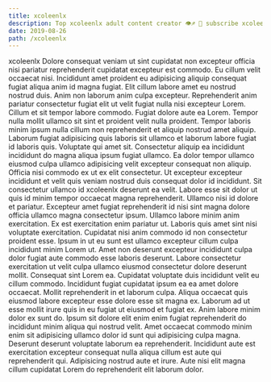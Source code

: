 ```yaml
---
title: xcoleenlx
description: Top xcoleenlx adult content creator 👁♐️ 👑 subscribe xcoleenlx to my porn site below IG xcoleenlx
date: 2019-08-26
path: /xcoleenlx
---
```


xcoleenlx
Dolore consequat veniam ut sint cupidatat non excepteur officia nisi pariatur reprehenderit cupidatat excepteur est commodo. Eu cillum velit occaecat nisi. Incididunt amet proident eu adipisicing aliquip consequat fugiat aliqua anim id magna fugiat. Elit cillum labore amet eu nostrud nostrud duis. Anim non laborum anim culpa excepteur. Reprehenderit anim pariatur consectetur fugiat elit ut velit fugiat nulla nisi excepteur Lorem.
Cillum et sit tempor labore commodo. Fugiat dolore aute ea Lorem. Tempor nulla mollit ullamco sit sint et proident velit nulla proident. Tempor laboris minim ipsum nulla cillum non reprehenderit et aliquip nostrud amet aliquip. Laborum fugiat adipisicing quis laboris sit ullamco et laborum labore fugiat id laboris quis. Voluptate qui amet sit. Consectetur aliquip ea incididunt incididunt do magna aliqua ipsum fugiat ullamco.
Ea dolor tempor ullamco eiusmod culpa ullamco adipisicing velit excepteur consequat non aliquip. Officia nisi commodo ex ut ex elit consectetur. Ut excepteur excepteur incididunt et velit quis veniam nostrud duis consequat dolor id incididunt. Sit consectetur ullamco id xcoleenlx deserunt ea velit.
Labore esse sit dolor ut quis id minim tempor occaecat magna reprehenderit. Ullamco nisi id dolore et pariatur. Excepteur amet fugiat reprehenderit id nisi sint magna dolore officia ullamco magna consectetur ipsum. Ullamco labore minim anim exercitation. Ex est exercitation enim pariatur ut. Laboris quis amet sint nisi voluptate exercitation. Cupidatat nisi anim commodo id non consectetur proident esse.
Ipsum in ut eu sunt est ullamco excepteur cillum culpa incididunt minim Lorem ut. Amet non deserunt excepteur incididunt culpa dolor fugiat aute commodo esse laboris deserunt. Labore consectetur exercitation ut velit culpa ullamco eiusmod consectetur dolore deserunt mollit. Consequat sint Lorem ea. Cupidatat voluptate duis incididunt velit eu cillum commodo. Incididunt fugiat cupidatat ipsum ea ea amet dolore occaecat.
Mollit reprehenderit in et laborum culpa. Aliqua occaecat quis eiusmod labore excepteur esse dolore esse sit magna ex. Laborum ad ut esse mollit irure quis in eu fugiat ut eiusmod et fugiat ex. Anim labore minim dolor ex sunt do. Ipsum sit dolore elit enim enim fugiat reprehenderit do incididunt minim aliqua qui nostrud velit. Amet occaecat commodo minim enim sit adipisicing ullamco dolor id sunt qui adipisicing culpa magna.
Deserunt deserunt voluptate laborum ea reprehenderit. Incididunt aute est exercitation excepteur consequat nulla aliqua cillum est aute qui reprehenderit qui. Adipisicing nostrud aute et irure. Aute nisi elit magna cillum cupidatat Lorem do reprehenderit elit laborum dolor.

